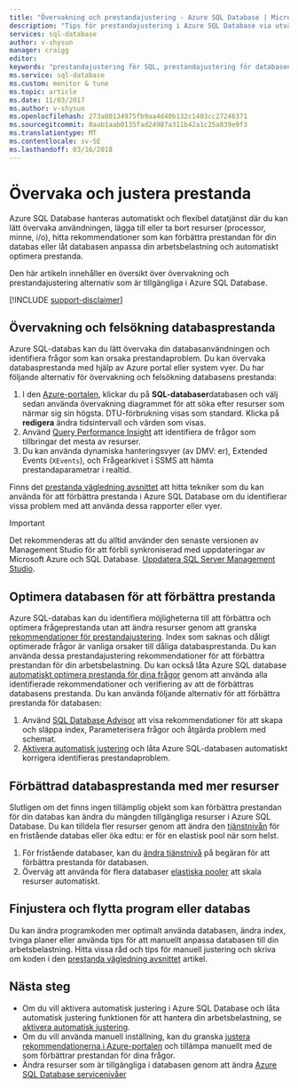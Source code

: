 ```yaml
---
title: "Övervakning och prestandajustering - Azure SQL Database | Microsoft Docs"
description: "Tips för prestandajustering i Azure SQL Database via utvärdera och förbättra."
services: sql-database
author: v-shysun
manager: craigg
editor: 
keywords: "prestandajustering för SQL, prestandajustering för databasen, sql prestandajustering tips, prestandajustering för sql-databas"
ms.service: sql-database
ms.custom: monitor & tune
ms.topic: article
ms.date: 11/03/2017
ms.author: v-shysun
ms.openlocfilehash: 273a80134975fb9aa4d40b132c1403cc27246371
ms.sourcegitcommit: 8aab1aab0135fad24987a311b42a1c25a839e9f3
ms.translationtype: MT
ms.contentlocale: sv-SE
ms.lasthandoff: 03/16/2018
---
```

# <a name="monitoring-and-performance-tuning"></a>Övervaka och justera prestanda

Azure SQL Database hanteras automatiskt och flexibel datatjänst där du kan lätt övervaka användningen, lägga till eller ta bort resurser (processor, minne, i/o), hitta rekommendationer som kan förbättra prestandan för din databas eller låt databasen anpassa din arbetsbelastning och automatiskt optimera prestanda.

Den här artikeln innehåller en översikt över övervakning och prestandajustering alternativ som är tillgängliga i Azure SQL Database.

[!INCLUDE [support-disclaimer](../../includes/support-disclaimer.md)]

## <a name="monitoring-and-troubleshooting-database-performance"></a>Övervakning och felsökning databasprestanda

Azure SQL-databas kan du lätt övervaka din databasanvändningen och identifiera frågor som kan orsaka prestandaproblem. Du kan övervaka databasprestanda med hjälp av Azure portal eller system vyer. Du har följande alternativ för övervakning och felsökning databasens prestanda:

1. I den [Azure-portalen](https://portal.azure.com), klickar du på **SQL-databaser**databasen och välj sedan använda övervakning diagrammet för att söka efter resurser som närmar sig sin högsta. DTU-förbrukning visas som standard. Klicka på **redigera** ändra tidsintervall och värden som visas.
2. Använd [Query Performance Insight](sql-database-query-performance.md) att identifiera de frågor som tillbringar det mesta av resurser.
3. Du kan använda dynamiska hanteringsvyer (av DMV: er), Extended Events (`XEvents`), och Frågearkivet i SSMS att hämta prestandaparametrar i realtid.

Finns det [prestanda vägledning avsnittet](sql-database-performance-guidance.md) att hitta tekniker som du kan använda för att förbättra prestanda i Azure SQL Database om du identifierar vissa problem med att använda dessa rapporter eller vyer.

> [!IMPORTANT] 
> Det rekommenderas att du alltid använder den senaste versionen av Management Studio för att förbli synkroniserad med uppdateringar av Microsoft Azure och SQL Database. [Uppdatera SQL Server Management Studio](https://msdn.microsoft.com/library/mt238290.aspx).
>

## <a name="optimize-database-to-improve-performance"></a>Optimera databasen för att förbättra prestanda

Azure SQL-databas kan du identifiera möjligheterna till att förbättra och optimera frågeprestanda utan att ändra resurser genom att granska [rekommendationer för prestandajustering](sql-database-advisor.md). Index som saknas och dåligt optimerade frågor är vanliga orsaker till dåliga databasprestanda. Du kan använda dessa prestandajustering rekommendationer för att förbättra prestandan för din arbetsbelastning.
Du kan också låta Azure SQL database [automatiskt optimera prestanda för dina frågor](sql-database-automatic-tuning.md) genom att använda alla identifierade rekommendationer och verifiering av att de förbättras databasens prestanda. Du kan använda följande alternativ för att förbättra prestanda för databasen:

1. Använd [SQL Database Advisor](sql-database-advisor-portal.md) att visa rekommendationer för att skapa och släppa index, Parameterisera frågor och åtgärda problem med schemat.
2. [Aktivera automatisk justering](sql-database-automatic-tuning-enable.md) och låta Azure SQL-databasen automatiskt korrigera identifieras prestandaproblem.

## <a name="improving-database-performance-with-more-resources"></a>Förbättrad databasprestanda med mer resurser

Slutligen om det finns ingen tillämplig objekt som kan förbättra prestandan för din databas kan ändra du mängden tillgängliga resurser i Azure SQL Database. Du kan tilldela fler resurser genom att ändra den [tjänstnivån](sql-database-service-tiers.md) för en fristående databas eller öka edtu: er för en elastisk pool när som helst.
1. För fristående databaser, kan du [ändra tjänstnivå](sql-database-service-tiers.md) på begäran för att förbättra prestanda för databasen.
2. Överväg att använda för flera databaser [elastiska pooler](sql-database-elastic-pool-guidance.md) att skala resurser automatiskt.

## <a name="tune-and-refactor-application-or-database-code"></a>Finjustera och flytta program eller databas

Du kan ändra programkoden mer optimalt använda databasen, ändra index, tvinga planer eller använda tips för att manuellt anpassa databasen till din arbetsbelastning. Hitta vissa råd och tips för manuell justering och skriva om koden i den [prestanda vägledning avsnittet](sql-database-performance-guidance.md) artikel.


## <a name="next-steps"></a>Nästa steg

- Om du vill aktivera automatisk justering i Azure SQL Database och låta automatisk justering funktionen för att hantera din arbetsbelastning, se [aktivera automatisk justering](sql-database-automatic-tuning-enable.md).
- Om du vill använda manuell inställning, kan du granska [justera rekommendationerna i Azure-portalen](sql-database-advisor-portal.md) och tillämpa manuellt med de som förbättrar prestandan för dina frågor.
- Ändra resurser som är tillgängliga i databasen genom att ändra [Azure SQL Database servicenivåer](sql-database-performance-guidance.md)

